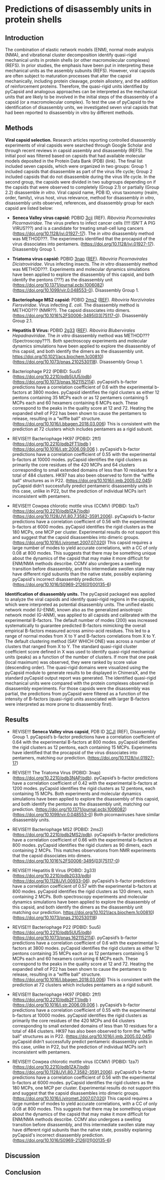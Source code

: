 # Predictions of disassembly units in protein shells

## Introduction
The combination of elastic network models (ENM), normal mode analysis (NMA), and vibrational cluster decomposition identify quasi-rigid mechanical units in protein shells (or other macromolecular complexes) (REFS). In prior studies, the emphasis have been put in interpreting these mechanical units as the assembly subunits (REFS). However, viral capsids are often subject to maturation processes that alter the capsid mechanically, including protein cleavage, protein allostery, and the addition of reinforcement proteins. Therefore, the quasi-rigid units identified by pyCapsid and analogous approaches can be interpreted as the mechanical units that are likely to be involved in the initial steps of the disassembly of a capsid (or a macromolecular complex). To test the use of pyCapsid to the identification of disassembly units, we investigated seven viral capsids that had been reported to disassembly in vitro by different methods.

## Methods

**Viral capsid selection.** Research articles reporting controlled disassembly experiments of viral capsids were searched through Google Scholar and through recent reviews in capsid assembly and disassembly (REFS). The initial pool was filtered based on capsids that had available molecular models deposited in the Protein Data Bank (PDB) (link). The final list included seven capsids, which were organized in two groups: Group 1 included capsids that disassemble as part of the virus life cycle; Group 2 included capsids that do not disassemble during the virus life cycle. In the second group, the capsids were divided in two subgroups depending on if the capsids that were observed to completely (Group 2.1) or partially (Group 2.2) disassemble *in vitro*. Viral capsid name, PDB ID, virus taxonomy (realm, order, family), virus host, virus relevance, method for disassembly *in vitro*, disassembly units observed, references, and disassembly group for each capsid are listed below:

+ **Seneca Valley virus capsid:** PDBID [3cji](https://doi.org/10.2210/pdb3CJI/pdb) (REF). *Riboviria* *Picornavirales* *Picornaviridae*. The virus prefers to infect cancer cells (!!!! ISN'T A PIG VIRUS???) and is a candidate for treating small-cell lung cancers (https://doi.org/10.1128/jvi.01927-17). The *in vitro* disassembly method was METHOD???. The experiments identified that the procapsid of the virus dissociates into pentamers. (https://doi.org/10.1128/jvi.01927-17). Disassembly Group 1.

+ **Triatoma virus capsid:** PDBID [3nap](https://doi.org/10.2210/pdb3NAP/pdb) ([REF](https://doi.org/10.1107%2FS0907444913004617)). *Riboviria* *Picornavirales* *Dicistroviridae*. Virus infecting insects. The *in vitro* disassembly method was METHOD???. Experiments and molecular dynamics simulations have been applied to explore the disassembly of this capsid, and both identify the pentons (???) as the disassembly unit (https://doi.org/10.1371/journal.pcbi.1006082) (https://doi.org/10.1099/vir.0.048553-0). Disassembly Group 1.

+ **Bacteriophage MS2 capsid:** PDBID [2ms2](https://doi.org/10.2210/pdb2MS2/pdb) ([REF](https://doi.org/10.1006/jmbi.1993.1616)). *Riboviria* *Norzivirales* *Fiersviridae*. Virus infecting *E. coli*. The disassembly method is METHOD??? (NMR??). The capsid dissociates into dimers. (https://doi.org/10.1016%2FS0006-3495(03)75117-0). Disassembly Group 2.1. 

+ **Hepatitis B Virus:** PDBID [2g33](https://doi.org/10.2210/pdb2G33/pdb) ([REF](https://doi.org/10.1128/JVI.00933-06)). *Riboviria* *Blubervirales* *Hepadnaviridae*. The *in vitro* disassembly method was METHOD??? (Spectroscopy???). Both spectroscopy experiments and molecular dynamics simulations have been applied to explore the disassembly of this capsid, and both identify the dimers as the disassembly unit. https://doi.org/10.1021/acs.biochem.1c00810) (https://doi.org/10.1073/pnas.2102530118). Disassembly Group 1. 

+ Bacteriophage P22 (PDBID: 5uu5) (https://doi.org/10.2210/pdb5UU5/pdb) (https://doi.org/10.1073/pnas.1621152114). pyCapsid’s b-factor predictions have a correlation coefficient of 0.6 with the experimental b-factors at 3800 modes. pyCapsid identifies the rigid clusters as either 12 pentons containing 35 MCPs each or as 12 pentamers containing 5 MCPs each and 60 hexamers containing 6 MCPs each. These correspond to the peaks in the quality score at 12 and 72. Heating the expanded shell of P22 has been shown to cause the pentamers to release, resulting in a “wiffle ball” structure. (https://doi.org/10.1016/j.bbagen.2018.03.006) This is consistent with the prediction at 72 clusters which includes pentamers as a rigid subunit.

+ REVISE!!! Bacteriophage HK97 (PDBID: 2ft1) (https://doi.org/10.2210/pdb2FT1/pdb ) (https://doi.org/10.1016/j.str.2006.09.006 ). pyCapsid’s b-factor predictions have a correlation coefficient of 0.55 with the experimental b-factors at 10000 modes. pyCapsid identifies the rigid clusters as primarily the core residues of the 420 MCPs and 64 clusters corresponding to small extended domains of less than 10 residues for a total of 484 clusters. HK97 has also been observed to form the “wiffle ball” structures as in P22. (https://doi.org/10.1016/j.jmb.2005.02.045) pyCapsid didn’t successfully predict pentameric disassembly units in this case, unlike in P22, but the prediction of individual MCPs isn’t inconsistent with pentamers.

+ REVISE!!! Cowpea chlorotic mottle virus (CCMV) (PDBID: 1za7) (https://doi.org/10.2210/pdb1ZA7/pdb) (https://doi.org/10.1128/JVI.80.7.3582-3591.2006). pyCapsid’s b-factor predictions have a correlation coefficient of 0.56 with the experimental b-factors at 6000 modes. pyCapsid identifies the rigid clusters as the 180 MCPs, one MCP per cluster. Experimental results do not support this and suggest that the capsid disassembles into dimeric groups. (https://doi.org/10.1016/j.jviromet.2007.07.020) This capsid requires a large number of modes to yield accurate correlations, with a CC of only 0.08 at 800 modes. This suggests that there may be something unique about the dynamics of the capsid that may make it more difficult for ENM/NMA methods describe. CCMV also undergoes a swelling transition before disassembly, and this intermediate swollen state may have different rigid subunits than the native state, possibly explaning pyCapsid's incorrect disassembly prediction. (https://doi.org/10.1016/S0969-2126(01)00135-6)


**Identification of disassembly units.** The pyCapsid packaged was applied to analyze the viral capsids and identify quasi-rigid regions in the capsids, which were interpreted as potential disassembly units. The unified elastic network model (U-ENM), known also as the generalized anisotropic network model (G-ANM), was applied to all capsids and calibrated with the experimental B-factors. The default number of modes (200) was increased systematically to guarantee predicted B-factors mimicking the overall empirical B-factors measured across amino-acid residues. This led to a range of normal modes from X to Y and B-factors correlations from X to Y. The default clustering method (SAY WHICH ONE) was across a number of clusters that ranged from X to Y. The standard quasi-rigid cluster coefficient score defined in X was used to identify quasi-rigid mechanical units (peaks) as a function of the number of clusters. If more that one peak (local maximum) was observed, they were ranked by score value (descending order). The quasi-rigid domains were visualized using the pyCapsid module to generate results to be displayed in ChimeraX, and the standard pyCapsid output report was generated. The identified quasi-rigid mechanical units were compared with the protein complexes observed in disassembly experiments. For those capsids were the disassembly was partial, the predictions from pyCapsid were filtered as a function of the intensity of B-factors (quasi-rigid units associated with larger B-factors were interpreted as more prone to disassembly first).

## Results

+ REVISE!!! **Seneca Valley virus capsid**, PDB ID [3CJI](https://doi.org/10.2210/pdb3CJI/pdb) (REF), Disassembly Group 1. pyCapsid’s b-factor predictions have a correlation coefficient of 0.64 with the experimental B-factors at 800 modes. pyCapsid identifies the rigid clusters as 12 pentons, each containing 15 MCPs. Experiments have identified that the procapsid of the virus dissociates into pentamers, matching our prediction. (https://doi.org/10.1128/jvi.01927-17)

+ REVISE!!! The Triatoma Virus (PDBID: 3nap) (https://doi.org/10.2210/pdb3NAP/pdb). pyCapsid’s b-factor predictions have a correlation coefficient of 0.42 with the experimental b-factors at 1200 modes. pyCapsid identifies the rigid clusters as 12 pentons, each containing 15 MCPs. Both experiments and molecular dynamics simulations have been applied to explore the disassembly of this capsid, and both identify the pentons as the disassembly unit, matching our prediction. (https://doi.org/10.1371/journal.pcbi.1006082) (https://doi.org/10.1099/vir.0.048553-0) Both picornaviruses have similar disassembly units.

+ REVISE!!! Bacteriophage MS2 (PDBID: 2ms2) (https://doi.org/10.2210/pdb2MS2/pdb). pyCapsid’s b-factor predictions have a correlation coefficient of 0.66 with the experimental b-factors at 800 modes. pyCapsid identifies the rigid clusters as 90 dimers, each containing 2 MCPs. This matches observations from NMR experiments that the capsid dissociates into dimers. (https://doi.org/10.1016%2FS0006-3495(03)75117-0) 

+ REVISE!!! Hepatitis B Virus (PDBID: 2g33) (https://doi.org/10.2210/pdb2G33/pdb) (https://doi.org/10.1128/JVI.00933-06). pyCapsid’s b-factor predictions have a correlation coefficient of 0.57 with the experimental b-factors at 800 modes. pyCapsid identifies the rigid clusters as 120 dimers, each containing 2 MCPs. Both spectroscopy experiments and molecular dynamics simulations have been applied to explore the disassembly of this capsid, and both identify the dimers as the disassembly unit matching our prediction. https://doi.org/10.1021/acs.biochem.1c00810) (https://doi.org/10.1073/pnas.2102530118) 

+ REVISE!!! Bacteriophage P22 (PDBID: 5uu5) (https://doi.org/10.2210/pdb5UU5/pdb) (https://doi.org/10.1073/pnas.1621152114). pyCapsid’s b-factor predictions have a correlation coefficient of 0.6 with the experimental b-factors at 3800 modes. pyCapsid identifies the rigid clusters as either 12 pentons containing 35 MCPs each or as 12 pentamers containing 5 MCPs each and 60 hexamers containing 6 MCPs each. These correspond to the peaks in the quality score at 12 and 72. Heating the expanded shell of P22 has been shown to cause the pentamers to release, resulting in a “wiffle ball” structure. (https://doi.org/10.1016/j.bbagen.2018.03.006) This is consistent with the prediction at 72 clusters which includes pentamers as a rigid subunit.

+ REVISE!!! Bacteriophage HK97 (PDBID: 2ft1) (https://doi.org/10.2210/pdb2FT1/pdb ) (https://doi.org/10.1016/j.str.2006.09.006 ). pyCapsid’s b-factor predictions have a correlation coefficient of 0.55 with the experimental b-factors at 10000 modes. pyCapsid identifies the rigid clusters as primarily the core residues of the 420 MCPs and 64 clusters corresponding to small extended domains of less than 10 residues for a total of 484 clusters. HK97 has also been observed to form the “wiffle ball” structures as in P22. (https://doi.org/10.1016/j.jmb.2005.02.045) pyCapsid didn’t successfully predict pentameric disassembly units in this case, unlike in P22, but the prediction of individual MCPs isn’t inconsistent with pentamers.

+ REVISE!!! Cowpea chlorotic mottle virus (CCMV) (PDBID: 1za7) (https://doi.org/10.2210/pdb1ZA7/pdb) (https://doi.org/10.1128/JVI.80.7.3582-3591.2006). pyCapsid’s b-factor predictions have a correlation coefficient of 0.56 with the experimental b-factors at 6000 modes. pyCapsid identifies the rigid clusters as the 180 MCPs, one MCP per cluster. Experimental results do not support this and suggest that the capsid disassembles into dimeric groups. (https://doi.org/10.1016/j.jviromet.2007.07.020) This capsid requires a large number of modes to yield accurate correlations, with a CC of only 0.08 at 800 modes. This suggests that there may be something unique about the dynamics of the capsid that may make it more difficult for ENM/NMA methods describe. CCMV also undergoes a swelling transition before disassembly, and this intermediate swollen state may have different rigid subunits than the native state, possibly explaning pyCapsid's incorrect disassembly prediction. (https://doi.org/10.1016/S0969-2126(01)00135-6)

## Discussion


## Conclusion
